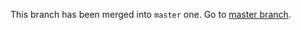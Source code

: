 This branch has been merged into ```master``` one. Go to [master branch][1].

[1]: github.com/beworker/tinybus
